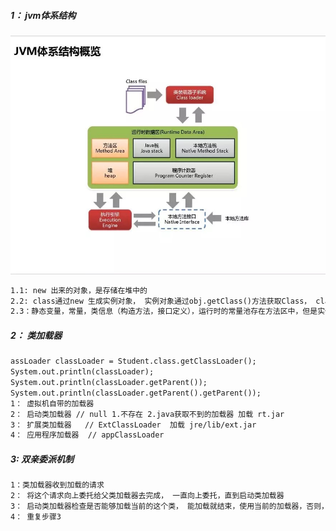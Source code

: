 ##### 1： jvm体系结构

![preview](..\picture\v2-dfc3b65b983a82e84420e1335a507e2a_r.jpg)



```tex
1.1: new 出来的对象，是存储在堆中的
2.2: class通过new 生成实例对象， 实例对象通过obj.getClass()方法获取Class， class通过class.getClassLoader()获取类加载器。
2.3：静态变量，常量，类信息（构造方法，接口定义），运行时的常量池存在方法区中，但是实例变量存在堆内存中，和方法区无关。
```

##### 2： 类加载器

```tex
assLoader classLoader = Student.class.getClassLoader();
System.out.println(classLoader);
System.out.println(classLoader.getParent());
System.out.println(classLoader.getParent().getParent());
1： 虚拟机自带的加载器  
2： 启动类加载器 // null 1.不存在 2.java获取不到的加载器 加载 rt.jar
3： 扩展类加载器   // ExtClassLoader  加载 jre/lib/ext.jar
4： 应用程序加载器  // appClassLoader
```

##### 3: 双亲委派机制

```tex
1：类加载器收到加载的请求
2： 将这个请求向上委托给父类加载器去完成， 一直向上委托，直到启动类加载器
3： 启动类加载器检查是否能够加载当前的这个类， 能加载就结束，使用当前的加载器，否则，抛出异常，通知子类进行加载
4： 重复步骤3
```

